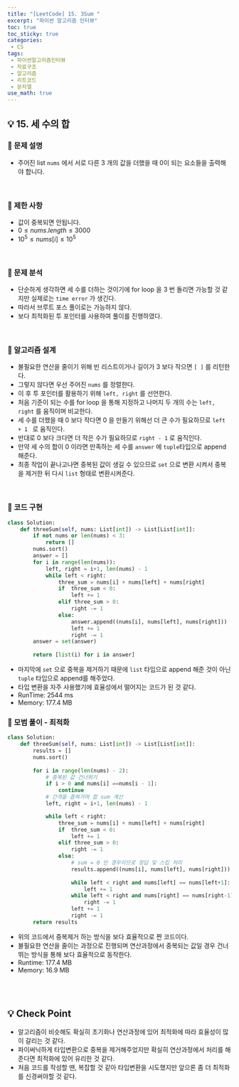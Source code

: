 ```yaml
---
title: "[LeetCode] 15. 3Sum "
excerpt: "파이썬 알고리즘 인터뷰"
toc: true
toc_sticky: true
categories:
 - CS
tags:
 - 파이썬알고리즘인터뷰
 - 자료구조
 - 알고리즘
 - 리트코드
 - 문자열
use_math: true
---
```

## &#128161; 15. 세 수의 합
### &#128204; 문제 설명
- 주어진 list <code>nums</code> 에서 서로 다른 3 개의 값을 더했을 때 0이 되는 요소들을 출력해야 합니다. 

<br/>

### &#128204; 제한 사항
- 값이 중복되면 안됩니다.
- $0 \leq nums.length \leq 3000$
- $10^5 \leq nums[i] \leq 10^5$

<br/>

### &#128204; 문제 분석
- 단순하게 생각하면 세 수를 더하는 것이기에 for loop 을 3 번 돌리면 가능할 것 같지만 실제로는 <code>time error</code> 가 생긴다.
- 따라서 브루트 포스 풀이로는 가능하지 않다.
- 보다 최적화된 투 포인터를 사용하여 풀이를 진행하였다.

<br/> 

### &#128204; 알고리즘 설계
- 불필요한 연산을 줄이기 위해 빈 리스트이거나 길이가 3 보다 작으면 <code>[ ]</code> 를 리턴한다.
- 그렇지 않다면 우선 주어진 <code>nums</code> 를 정렬한다.
- 이 후 투 포인터를 활용하기 위해 <code>left, right</code> 를 선언한다.
- 처음 기준이 되는 수를 for loop 을 통해 지정하고 나머지 두 개의 수는 <code>left, right</code> 를 움직이며 비교한다.
- 세 수를 더했을 때 0 보다 작다면 0 을 만들기 위해선 더 큰 수가 필요하므로 <code>left + 1 </code> 로 움직인다.
- 반대로 0 보다 크다면 더 작은 수가 필요하므로 <code>right - 1</code> 로 움직인다.
- 만약 세 수의 합이 0 이라면 만족하는 세 수를 <code>answer</code> 에 <code>tuple</code>타입으로 append 해준다.
- 최종 작업이 끝나고나면 중복된 값이 생길 수 있으므로 <code>set</code> 으로 변환 시켜서 중복을 제거한 뒤 다시 <code>list</code> 형태로 변환시켜준다.
<br/>

### &#128204; 코드 구현
```python
class Solution:
    def threeSum(self, nums: List[int]) -> List[List[int]]:
        if not nums or len(nums) < 3:
            return []
        nums.sort()
        answer = []
        for i in range(len(nums)):
            left, right = i+1, len(nums) - 1
            while left < right:
                three_sum = nums[i] + nums[left] + nums[right]
                if  three_sum < 0:
                    left += 1
                elif three_sum > 0:
                    right -= 1
                else:
                    answer.append((nums[i], nums[left], nums[right]))
                    left += 1
                    right -= 1
        answer = set(answer)
    
        return [list(i) for i in answer]

```
- 마지막에 <code>set</code> 으로 중복을 제거하기 때문에 <code>list</code> 타입으로 append 해준 것이 아닌 <code>tuple</code> 타입으로 append를 해주었다.
- 타입 변환을 자주 사용했기에 효율성에서 떨어지는 코드가 된 것 같다.
- RunTime: 2544 ms
- Memory: 177.4 MB


### &#128204; 모범 풀이 - 최적화
```python
class Solution:
    def threeSum(self, nums: List[int]) -> List[List[int]]:
        results = []
        nums.sort()
        
        for i in range(len(nums) - 2):
            # 중복된 값 건너뛰기
            if i > 0 and nums[i] ==nums[i - 1]:
                continue
            # 간격을 좁혀가며 합 sum 계산
            left, right = i+1, len(nums) - 1

            while left < right:
                three_sum = nums[i] + nums[left] + nums[right]
                if  three_sum < 0:
                    left += 1
                elif three_sum > 0:
                    right -= 1
                else:
                    # sum = 0 인 경우이므로 정답 및 스킵 처리
                    results.append((nums[i], nums[left], nums[right]))
                    
                    while left < right and nums[left] == nums[left+1]:
                        left += 1
                    while left < right and nums[right] == nums[right-1]:
                        right -= 1
                    left += 1
                    right -= 1
        return results
```
- 위의 코드에서 중복제거 하는 방식을 보다 효율적으로 짠 코드이다.
- 불필요한 연산을 줄이는 과정으로 진행되며 연산과정에서 중복되는 값일 경우 건너뛰는 방식을 통해 보다 효율적으로 동작한다.
- Runtime: 177.4 MB
- Memory: 16.9 MB

<br/>
<br/>

## &#128161; Check Point 
- 알고리즘이 비슷해도 확실히 초기화나 연산과정에 있어 최적화에 따라 효율성이 많이 갈리는 것 같다.
- 파이써닉하게 타입변환으로 중복을 제거해주었지만 확실히 연산과정에서 처리를 해준다면 최적화에 있어 유리한 것 같다.
- 처음 코드를 작성할 땐, 복잡할 것 같아 타입변환을 시도했지만 앞으론 좀 더 최적화를 신경써야할 것 같다.
